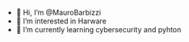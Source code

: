 - 👋 Hi, I’m @MauroBarbizzi
- 👀 I’m interested in Harware
- 🌱 I’m currently learning cybersecurity and pyhton
